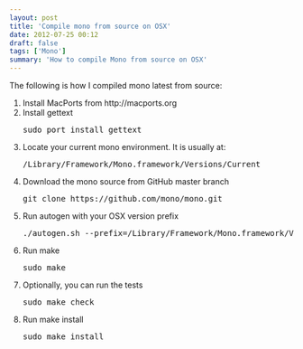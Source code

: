 ```yaml
---
layout: post
title: 'Compile mono from source on OSX'
date: 2012-07-25 00:12
draft: false
tags: ['Mono']
summary: 'How to compile Mono from source on OSX'
---
```


The following is how I compiled mono latest from source:

<ol>
	<li>Install MacPorts from http://macports.org</li>
	<li>Install gettext
<pre>sudo port install gettext</pre>
</li>
	<li>Locate your current mono environment. It is usually at:
<pre>/Library/Framework/Mono.framework/Versions/Current</pre>
</li>
	<li>Download the mono source from GitHub master branch
<pre>git clone https://github.com/mono/mono.git</pre>
</li>
	<li>Run autogen with your OSX version prefix
<pre>./autogen.sh --prefix=/Library/Framework/Mono.framework/Versions/Current</pre>
</li>
	<li>Run make
<pre>sudo make</pre>
</li>
	<li>Optionally, you can run the tests
<pre>sudo make check</pre>
</li>
	<li>Run make install
<pre>sudo make install</pre>
</li>
</ol>
